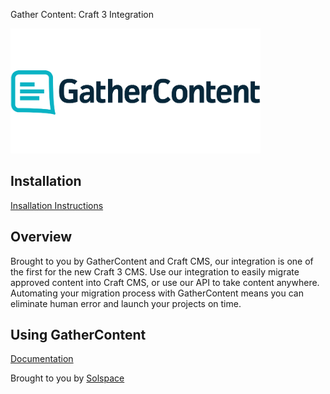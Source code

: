 Gather Content: Craft 3 Integration

![Screenshot](resources/img/plugin-logo.png)

## Installation

[Insallation Instructions](http://help.gathercontent.com/importing-and-exporting-content/craft-integration/craft-integration-installation)

## Overview

Brought to you by GatherContent and Craft CMS, our integration is one of the first for the new Craft 3 CMS. Use our integration to easily migrate approved content into Craft CMS, or use our API to take content anywhere. Automating your migration process with GatherContent means you can eliminate human error and launch your projects on time.


## Using GatherContent

[Documentation](http://help.gathercontent.com/importing-and-exporting-content/craft-integration/craft-integration-introduction)

Brought to you by [Solspace](http://solspace.com)
